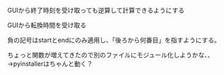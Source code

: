  GUIから終了時刻を受け取っても逆算して計算できるようにする

 GUIから転換時間を受け取る

 負の記号はstartとendにのみ適用し、「後ろから何番目」を指すようにする。

 ちょっと関数が増えてきたので別のファイルにモジュール化しようかな、、→pyinstallerはちゃんと動く？